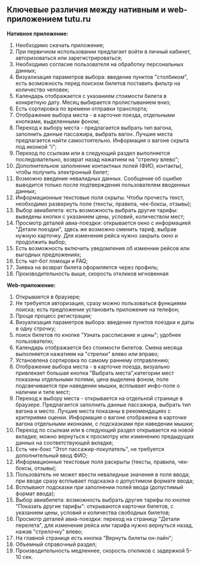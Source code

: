 ## Ключевые различия между нативным и web-приложением tutu.ru  

**Нативное приложение:**
1. Необходимо скачать приложение;
1. При первичном использовании предлагает войти в личный кабинет, авторизоваться или зарегистрироваться;
2. Необходимо согласие пользователя на обработку персональных данных;  
4. Визуализация параметров выбора: введение пунктов "столбиком", есть возможность перед поиском билетов поставить фильтр на количество человек;  
4. Календарь отображается с указанием стоимости билета в конкретную дату. Месяц выбирается пролистыванием вниз;    
7. Есть сортировка по времени отправки транспорта;  
8. Отображение выбора места - в карточке поезда, отдельными кнопками, выделенными фоном;  
9. Переход к выбору места - предлагается выбрать тип вагона, заполнить данные пассажира, выбрать вагон. Лучшие места предлагается найти самостоятельно. Информация о вагоне скрыта под иконкой "i";
10. Переход по ссылкам или в следующий раздел выполняется последовательно, возврат назад нажатием на "стрелку влево";  
10. Дополнительное заполнение контактных полей (ФИО, контакты), чтобы получить электронный билет;  
11. Возможно введение невалидных данных. Сообщение об ошибке выводится только после подтверждения пользователем вводенных данных;
11. Информационные текстовые поля скрыты. Чтобы  прочесть текст, необходимо развернуть поле (тексты, правила, чек-боксы, отзывы);
12. Выбор авиабилета: есть возможность выбрать другие тарифы: выведены кнопки с указанием цены, условий, количеством мест;  
13. Просмотр деталей авиа-поездки: открывается окно с информацией "Детали поездки",  здесь же возможно сменить тариф, выбрав нужную карточку. Для изменения рейса нужно закрыть окно и продолжить выбор;
14. Есть возможность включить уведомления об изменнии рейсов или выгодных предложениях;
15. Есть чат-бот помощи и FAQ;
17. Заявка на возврат билета оформляется через профиль;
16. Производительность выше, скорость откликов мгновенная


**Web-приложение:**  
1. Открывается в браузере;  
2. Не требуется авторизация, сразу можно пользоваться функциями поиска;  есть предложение установить приложение на телефон;  
3. Проще процесс регистрации;
3. Визуализация параметров выбора: введение пунктов поездки и даты в одну строчку;  
4. поиск билетов по кнопке "Узнать рассписание и цены"; удобнее пользователю;  
4. Календарь отображается без стоимости билетов. Смена месяца выполняется нажатием на "стрелки" влево или вправо;  
5. Установлена сортировка по самому раннему отправлению;
6. Отображение выбора места - в карточке поезда, визуально привлекает большая кнопка "Выбрать места",категории мест показаны отдельными полями, цена выделена фоном, поле подсвечивается при наведении мышки, всплывает инфо-поле о наличии и типе мест;  
7. Переход к выбору места - открывается на отдельной странице в браузере. Предлагается заполнить данные пассажира, выбрать тип вагона и место. Лучшие места показаны в рекомендациях с критериями оценки. Информация о вагоне отображена в карточке вагона отдельными иконками, с подсказками при наведении мышки;  
8. Переход по ссылкам или в следующий раздел открывается на новой вкладке; можно вернуться к просмотру или изменению предыдущих данных на соответствующей вкладке;   
9. Есть чек-бокс "Этот пассажир-покупатель", не требуется дополнительный ввод ФИО;  
10. Информационные текстовые поля раскрыты (тексты, правила, чек-боксы, отзывы);   
12. Пользователь не может ввести невалидные значения в поля ввода; при вводе сразу всплывает подсказка о допустимом формате ввода;  
11. Всплывают подсказки при заполнении полей ввода (допустимый формат ввода);
11. Выбор авиабилета: возможность выбрать другие тарифы по кнопке "Показать другие тарифы": открываются карточки билетов, с указанием цены, условий и количества свободных билетов;  
12. Просмотр деталей авиа-поездки: переход на страницу "Детали перелета", для изменения рейса или тарифа нужно вернуться назад, нажав "стрелочку" влево;
13. На главной странице есть кнопка "Вернуть билеты он-лайн";
14. Объемный справочный раздел;
15. Производительность медленнее, скорость откликов с задержкой 5-10 сек.